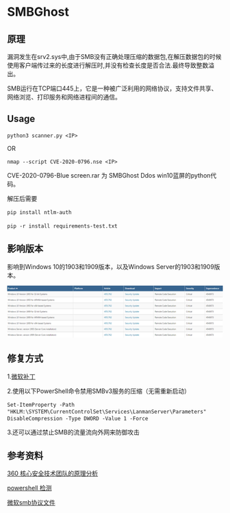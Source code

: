 # SMBGhost

## 原理

漏洞发生在srv2.sys中,由于SMB没有正确处理压缩的数据包,在解压数据包的时候使用客户端传过来的长度进行解压时,并没有检查长度是否合法.最终导致整数溢出。

SMB运行在TCP端口445上，它是一种被广泛利用的网络协议，支持文件共享、网络浏览、打印服务和网络进程间的通信。

## Usage

	python3 scanner.py <IP>

OR

	nmap --script CVE-2020-0796.nse <IP>


CVE-2020-0796-Blue screen.rar 为 SMBGhost Ddos win10蓝屏的python代码。

解压后需要
	
	pip install ntlm-auth
	
	pip -r install requirements-test.txt




## 影响版本

影响到Windows 10的1903和1909版本，以及Windows Server的1903和1909版本。

![](1.jpg)


## 修复方式

1.[微软补丁](https://portal.msrc.microsoft.com/en-US/security-guidance/advisory/CVE-2020-0796)


2.使用以下PowerShell命令禁用SMBv3服务的压缩（无需重新启动）

```
Set-ItemProperty -Path "HKLM:\SYSTEM\CurrentControlSet\Services\LanmanServer\Parameters" DisableCompression -Type DWORD -Value 1 -Force
```

3.还可以通过禁止SMB的流量流向外网来防御攻击

## 参考资料

[360 核心安全技术团队的原理分析](http://blogs.360.cn/post/CVE-2020-0796.html)

[powershell 检测](https://mp.weixin.qq.com/s?__biz=MzI2OTMzNjg4OQ==&mid=2247485291&idx=1&sn=462ca6f249ead1be35609977e1b2fbe3&chksm=eae0af3ddd97262bbfa000221fd93d53aa931fca2a0cf8bbd6a56c25e66296dbb33c89a1a2dd&mpshare=1&scene=1&srcid=&sharer_sharetime=1584063318697&sharer_shareid=5a0049ad005b04d2683ee755107dbbd6#rd)


[微软smb协议文件](https://docs.microsoft.com/en-us/openspecs/windows_protocols/ms-smb2/1d435f21-9a21-4f4c-828e-624a176cf2a0)